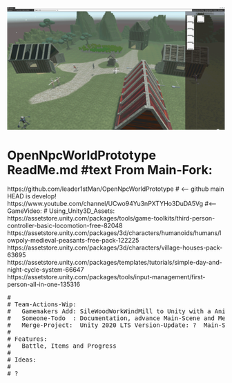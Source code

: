 <img src="https://github.com/gamemakers19/OpenNpcWorldPrototype/blob/develop/MainScene-Unity2020LTS.png" />
 
<h1>OpenNpcWorldPrototype ReadMe.md #text From Main-Fork:</h1>
https://github.com/leader1stMan/OpenNpcWorldPrototype # <-- github main HEAD is develop!</pre>
<span>https://www.youtube.com/channel/UCwo94Yu3nPXTYHo3DuDA5Vg #<-- GameVideo: # Using_Unity3D_Assets:
<br/>https://assetstore.unity.com/packages/tools/game-toolkits/third-person-controller-basic-locomotion-free-82048 
<br/>https://assetstore.unity.com/packages/3d/characters/humanoids/humans/lowpoly-medieval-peasants-free-pack-122225 
<br/>https://assetstore.unity.com/packages/3d/characters/village-houses-pack-63695 
<br/>https://assetstore.unity.com/packages/templates/tutorials/simple-day-and-night-cycle-system-66647 
<br/>https://assetstore.unity.com/packages/tools/input-management/first-person-all-in-one-135316 
<pre>#
# Team-Actions-Wip:
#   Gamemakers Add: SileWoodWorkWindMill to Unity with a AnimationController
#   Someone-Todo  : Documentation, advance Main-Scene and Menu-Structure
#   Merge-Project:  Unity 2020 LTS Version-Update: ?  Main-Scene-Tested: ?
#
# Features:
#   Battle, Items and Progress
#
# Ideas:
#
# ?
</pre></span>
